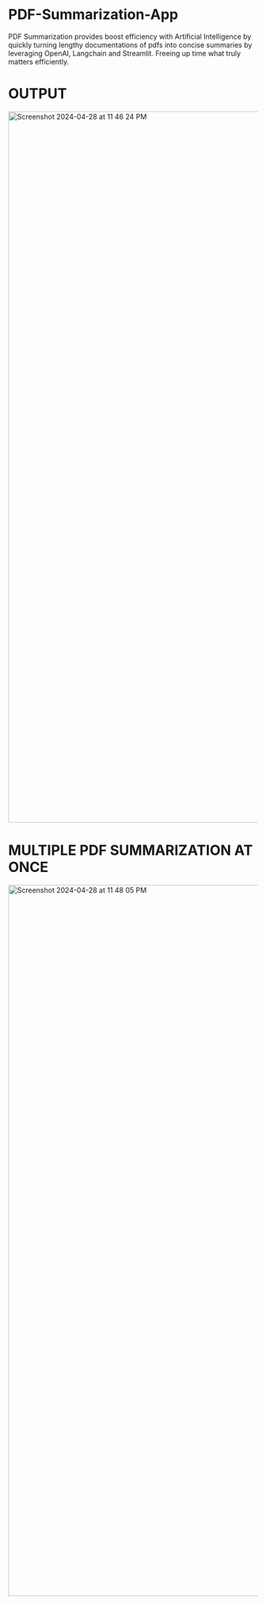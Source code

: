 # PDF-Summarization-App
PDF Summarization provides boost efficiency with Artificial Intelligence by quickly turning lengthy documentations of pdfs into concise summaries by leveraging OpenAI, Langchain and Streamlit. Freeing up time what truly matters efficiently.

# OUTPUT 

<img width="1438" alt="Screenshot 2024-04-28 at 11 46 24 PM" src="https://github.com/19UroojKhan/PDF-Summarization-App/assets/67606435/aa5aacdf-7898-4fff-894c-6761b88b99c3"> 

# MULTIPLE PDF SUMMARIZATION AT ONCE
<img width="1438" alt="Screenshot 2024-04-28 at 11 48 05 PM" src="https://github.com/19UroojKhan/PDF-Summarization-App/assets/67606435/420cf776-68d1-4294-8c46-513953dace35">
